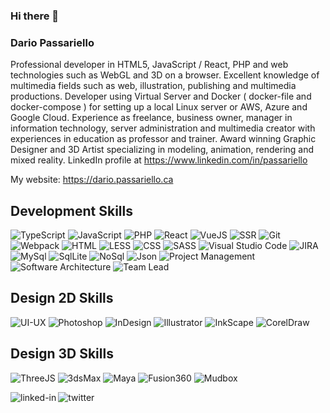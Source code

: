 ### Hi there 👋

### Dario Passariello

Professional developer in HTML5, JavaScript / React, PHP and web technologies such as WebGL and 3D on a browser. Excellent knowledge of multimedia fields such as web, illustration, publishing and multimedia productions. Developer using Virtual Server and Docker ( docker-file and docker-compose ) for setting up a local Linux server or AWS, Azure and Google Cloud.
Experience as freelance, business owner, manager in information technology, server administration and multimedia creator with experiences in education as professor and trainer.
Award winning Graphic Designer and 3D Artist specializing in modeling, animation, rendering and mixed reality. LinkedIn profile at https://www.linkedin.com/in/passariello 

My website: https://dario.passariello.ca

## Development Skills
![TypeScript](https://img.shields.io/badge/TypeScript-006b98?logo=TypeScript&logoColor=white)
![JavaScript](https://img.shields.io/badge/JavaScript-006b98?logo=Javascript&logoColor=white)
![PHP](https://img.shields.io/badge/PHP-006b98?logo=PHP&logoColor=white)
![React](https://img.shields.io/badge/React-006b98?logo=React&logoColor=white)
![VueJS](https://img.shields.io/badge/VueJS-006b98?logo=VueJS&logoColor=white)
![SSR](https://img.shields.io/badge/SSR-006b98?logo=SSR&logoColor=white)
![Git](https://img.shields.io/badge/Git-006b98?logo=Git&logoColor=white)
![Webpack](https://img.shields.io/badge/Webpack-006b98?logo=Webpack&logoColor=white)
![HTML](https://img.shields.io/badge/HTML5-006b98?logo=HTML5&logoColor=white)
![LESS](https://img.shields.io/badge/LESS-006b98?logo=LESS&logoColor=white)
![CSS](https://img.shields.io/badge/CSS3-006b98?logo=CSS3&logoColor=white)
![SASS](https://img.shields.io/badge/SASS-006b98?logo=SASS&logoColor=white)
![Visual Studio Code](https://img.shields.io/badge/Visual_Studio_Code-006b98?logo=VisualStudioCode&logoColor=white)
![JIRA](https://img.shields.io/badge/Jira-006b98?logo=Jira&logoColor=white)
![MySql](https://img.shields.io/badge/MYSQL-006b98?logo=mysql&logoColor=white)
![SqlLite](https://img.shields.io/badge/SqlLite-006b98?logo=SqlLite&logoColor=white)
![NoSql](https://img.shields.io/badge/NoSql-006b98?logo=NoSql&logoColor=white)
![Json](https://img.shields.io/badge/Json-006b98?logo=Json&logoColor=white)
![Project Management](https://img.shields.io/badge/Project_Management-006b98?logoColor=white)
![Software Architecture](https://img.shields.io/badge/Software_Architecture-006b98?logoColor=white)
![Team Lead](https://img.shields.io/badge/Team_Lead-006b98?logoColor=white)

## Design 2D Skills
![UI-UX](https://img.shields.io/badge/UI-UX-006b98?logo=UI-UX&logoColor=white)
![Photoshop](https://img.shields.io/badge/photoshop-006b98?logo=photoshop&logoColor=white)
![InDesign](https://img.shields.io/badge/InDesign-006b98?logo=InDesign&logoColor=white)
![Illustrator](https://img.shields.io/badge/Illustrator-006b98?logo=illustrator&logoColor=white)
![InkScape](https://img.shields.io/badge/InkScape-006b98?logo=InkScape&logoColor=white)
![CorelDraw](https://img.shields.io/badge/CorelDraw-006b98?logo=CorelDraw&logoColor=white)

## Design 3D Skills
![ThreeJS](https://img.shields.io/badge/ThreeJS-006b98?logo=ThreeJS&logoColor=white)
![3dsMax](https://img.shields.io/badge/3dsMax-006b98?logo=3dsMax&logoColor=white)
![Maya](https://img.shields.io/badge/Maya-006b98?logo=Maya&logoColor=white)
![Fusion360](https://img.shields.io/badge/Fusion360-006b98?logo=Fusion360&logoColor=white)
![Mudbox](https://img.shields.io/badge/Mudbox-006b98?logo=Mudbox&logoColor=white)

[<img align="left" alt="linked-in" style="margin-bottom:12px;" src="https://img.shields.io/badge/linkedin-%230077B5.svg?&style=for-the-badge&logo=linkedin&logoColor=white" />](https://www.linkedin.com/in/passariello/)

[<img align="left" alt="twitter" style="margin-bottom:12px;" src="https://img.shields.io/badge/twitter-%231DA1F2.svg?&style=for-the-badge&logo=twitter&logoColor=white" />](https://twitter.com/passariello)


<!--
**passariello/passariello** is a ✨ _special_ ✨ repository because its `README.md` (this file) appears on your GitHub profile.

Here are some ideas to get you started:

- 🔭 I’m currently working on ...
- 🌱 I’m currently learning ...
- 👯 I’m looking to collaborate on ...
- 🤔 I’m looking for help with ...
- 💬 Ask me about ...
- 📫 How to reach me: ...
- 😄 Pronouns: ...
- ⚡ Fun fact: ...
-->
